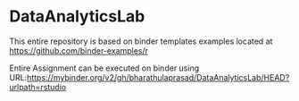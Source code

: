 # DataAnalyticsLab

This entire repository is based on binder templates examples located at https://github.com/binder-examples/r


Entire Assignment can be executed on binder using URL:https://mybinder.org/v2/gh/bharathulaprasad/DataAnalyticsLab/HEAD?urlpath=rstudio

